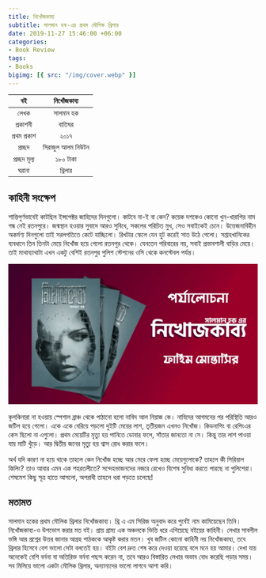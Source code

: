 ```yaml
---
title: নিখোঁজকাব্য
subtitle: সালমান হক-এর প্রথম মৌলিক থ্রিলার
date: 2019-11-27 15:46:00 +06:00
categories:
- Book Review
tags:
- Books
bigimg: [{ src: "/img/cover.webp" }]
---
```


| **বই** | **নিখোঁজকাব্য**|
|:--------:|:--------:|
|  লেখক |   সালমান হক |
|  প্রকাশনী   |   বাতিঘর |
| প্রথম প্রকাশ |   ২০১৭   |
|   প্রচ্ছদ  | সিরাজুল আলম নিউটন |
| প্রচ্ছদ মূল্য |   ১৮০ টাকা  |
|   ঘরানা   |  থ্রিলার   |

## কাহিনী সংক্ষেপ
শান্তিপুর্ণভাবেই কাটছিল ইন্সপেক্টর জাহিদের দিনগুলো। কাটবে না-ই বা কেন? কয়েক দশকেও কোনো খুন-খারাপির নাম গন্ধ নেই রতনপুরে। জন্মস্থান হওয়ার সুবাদে আরও সুবিধে, সকলের পরিচিত মুখ, সেও সবাইকেই চেনে। উত্তেজনাবিহীন অকর্মণ্য দিনগুলো তাই সরলগতিতে কেটে যাচ্ছিলো। রিখটার স্কেলে যেন হুট করেই সাত উঠে গেলো। সপ্তাহখানিকের ব্যবধানে তিন তিনটা মেয়ে নিখোঁজ হয়ে গেলো রতনপুর থেকে। যেনতেন পরিবারের নয়, সবাই প্রভাবশালী বাড়ির মেয়ে। তাই মাথাব্যাথাটা এখন একটু বেশিই রতনপুর পুলিশ স্টেশনের ওসি থেকে কনস্টেবল পর্যন্ত।

![Nikhojkabbo](/img/nikhojkabbo.webp)

কূলকিনারা না হওয়ায় স্পেশাল ব্রাঞ্চ থেকে পাঠানো হলো নাবিদ আল নিয়াজ কে। নাবিদের আগমনের পর পরিস্থিতি আরও জটিল হয়ে গেলো। একে একে বেরিয়ে পড়লো দুইটি মেয়ের লাশ, তৃতীয়জন এখনও নিখোঁজ। কিডনাপিং বা রেপিংএর কেস ছিলো না এগুলো। প্রথম মেয়েটির মৃত্যু হয় পানিতে ডোবার ফলে, সাঁতার জানতো না সে। কিন্তু তার লাশ পাওয়া যায় মাটি খুঁড়ে। আর দ্বিতীয় জনের মৃত্যু হয় শ্বাস রোধ করার ফলে।

অর্থ যদি কারণ না হয়ে থাকে তাহলে কেন নিখোঁজ হচ্ছে আর মেরে ফেলা হচ্ছে মেয়েগুলোকে? তাহলে কী সিরিয়াল কিলিং? তাও আবার এমন এক শহরতলীতে? সন্দেহভাজনদের নজরে রেখেও বিশেষ সুবিধা করতে পারছে না পুলিশেরা। শেষমেশ কিছু সূত্র হাতে আসলো, অপরাধী তাহলে ধরা পড়তে চলেছে!

## মতামত

সালমান হকের প্রথম মৌলিক থ্রিলার নিখোঁজকাব্য। থ্রি এ এম সিরিজ অনুবাদ করে পুর্বেই নাম কামিয়েছেন তিনি। নিখোঁজকাব্য-ও উপভোগ করার মত বই। প্রায় গ্রাম্য এক অঞ্চলকে ভিত্তি ধরে এগিয়েছে বইয়ের কাহিনী। লেখার সাবলীল ভঙ্গি আর প্রশ্নের উত্তর জানার আগ্রহ পাঠককে আকৃষ্ট করার মতন। খুব জটিল কোনো কাহিনী নয় নিখোঁজকাব্য, তবে থ্রিলার হিসেবে বেশ ভালো সেটা বলতেই হয়। বইটা বেশ দ্রুত শেষ করে দেওয়া হয়েছে বলে মনে হয় আমার। দেখা যায় অনেকেই বেশি বর্ননা বা অতিরিক্ত বর্ননা পছন্দ করেন না, তবে আরও বিস্তারিত লেখার অভাব বোধ করেছি পড়ার সময়। সব মিলিয়ে ভালো একটা মৌলিক থ্রিলার, অন্যান্যদের ভালো লাগবে আশা করি।
